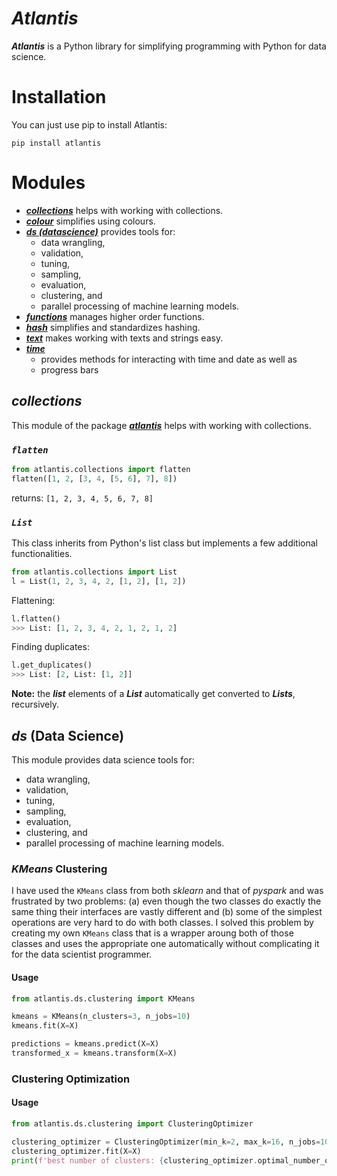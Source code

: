 # ***Atlantis***
***Atlantis*** is a Python library for simplifying programming with Python for data science.

# Installation
You can just use pip to install Atlantis:

`pip install atlantis`

# Modules

- [***collections***](#collections) helps with working with collections.
- [***colour***](about_colour.md) simplifies using colours.
- [***ds (datascience)***](#ds-data-science) provides tools for:
  - data wrangling, 
  - validation, 
  - tuning,
  - sampling, 
  - evaluation,
  - clustering, and 
  - parallel processing of machine learning models.
- [***functions***](about_functions.md) manages higher order functions.
- [***hash***](about_hash.md) simplifies and standardizes hashing.
- [***text***](about_text.md) makes working with texts and strings easy.
- [***time***](about_time.md) 
  - provides methods for interacting with time and date as well as 
  - progress bars
  
## *collections*
This module of the package [***atlantis***](README.md) helps with working with collections.

### *`flatten`*
```python
from atlantis.collections import flatten
flatten([1, 2, [3, 4, [5, 6], 7], 8])
```
returns: `[1, 2, 3, 4, 5, 6, 7, 8]`

### *`List`*
This class inherits from Python's list class but implements a few 
additional functionalities.

```python
from atlantis.collections import List
l = List(1, 2, 3, 4, 2, [1, 2], [1, 2])
```

Flattening: 
```python
l.flatten()
>>> List: [1, 2, 3, 4, 2, 1, 2, 1, 2]
```

Finding duplicates:
```python
l.get_duplicates()
>>> List: [2, List: [1, 2]]
```
**Note:** the ***list*** elements of a ***List*** automatically get converted to ***Lists***, recursively.

## *ds* (Data Science)
This module provides data science tools for:
- data wrangling, 
- validation, 
- tuning,
- sampling, 
- evaluation,
- clustering, and 
- parallel processing of machine learning models.

### *KMeans* Clustering
I have used the `KMeans` class from both *sklearn* and that of *pyspark* and was frustrated 
by two problems: (a) even though the two classes do exactly the same thing their interfaces
are vastly different and (b) some of the simplest operations are very hard to do with 
both classes. I solved this problem by creating my own `KMeans` class that is a wrapper 
aroung both of those classes and uses the appropriate one automatically without 
complicating it for the data scientist programmer. 

#### Usage

```python
from atlantis.ds.clustering import KMeans

kmeans = KMeans(n_clusters=3, n_jobs=10)
kmeans.fit(X=X)

predictions = kmeans.predict(X=X)
transformed_x = kmeans.transform(X=X)
```

### Clustering Optimization

#### Usage
```python
from atlantis.ds.clustering import ClusteringOptimizer

clustering_optimizer = ClusteringOptimizer(min_k=2, max_k=16, n_jobs=10)
clustering_optimizer.fit(X=X)
print(f'best number of clusters: {clustering_optimizer.optimal_number_of_clusters}')
```